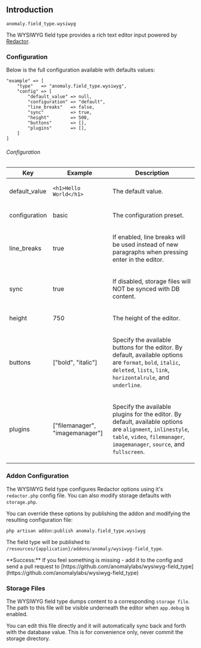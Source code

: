 ## Introduction[](#introduction)

`anomaly.field_type.wysiwyg`

The WYSIWYG field type provides a rich text editor input powered by [Redactor](https://imperavi.com/redactor/).


### Configuration[](#introduction/configuration)

Below is the full configuration available with defaults values:

    "example" => [
        "type"   => "anomaly.field_type.wysiwyg",
        "config" => [
            "default_value" => null,
            "configuration" => "default",
            "line_breaks"   => false,
            "sync"          => true,
            "height"        => 500,
            "buttons"       => [],
            "plugins"       => [],
        ]
    ]

###### Configuration

<table class="table table-bordered table-striped">

<thead>

<tr>

<th>Key</th>

<th>Example</th>

<th>Description</th>

</tr>

</thead>

<tbody>

<tr>

<td>

default_value

</td>

<td>

`<h1>Hello World</h1>`

</td>

<td>

The default value.

</td>

</tr>

<tr>

<td>

configuration

</td>

<td>

basic

</td>

<td>

The configuration preset.

</td>

</tr>

<tr>

<td>

line_breaks

</td>

<td>

true

</td>

<td>

If enabled, line breaks will be used instead of new paragraphs when pressing enter in the editor.

</td>

</tr>

<tr>

<td>

sync

</td>

<td>

true

</td>

<td>

If disabled, storage files will NOT be synced with DB content.

</td>

</tr>

<tr>

<td>

height

</td>

<td>

750

</td>

<td>

The height of the editor.

</td>

</tr>

<tr>

<td>

buttons

</td>

<td>

["bold", "italic"]

</td>

<td>

Specify the available buttons for the editor. By default, available options are `format`, `bold`, `italic`, `deleted`, `lists`, `link`, `horizontalrule`, and `underline`.

</td>

</tr>

<tr>

<td>

plugins

</td>

<td>

["filemanager", "imagemanager"]

</td>

<td>

Specify the available plugins for the editor. By default, available options are `alignment`, `inlinestyle`, `table`, `video`, `filemanager`, `imagemanager`, `source`, and `fullscreen`.

</td>

</tr>

</tbody>

</table>


### Addon Configuration[](#introduction/addon-configuration)

The WYSIWYG field type configures Redactor options using it's `redactor.php` config file. You can also modify storage defaults with `storage.php`.

You can override these options by publishing the addon and modifying the resulting configuration file:

    php artisan addon:publish anomaly.field_type.wysiwyg

The field type will be published to `/resources/{application}/addons/anomaly/wysiwyg-field_type`.

<div class="alert alert-success">**Success:** If you feel something is missing - add it to the config and send a pull request to [https://github.com/anomalylabs/wysiwyg-field_type](https://github.com/anomalylabs/wysiwyg-field_type)</div>


### Storage Files[](#introduction/storage-files)

The WYSIWYG field type dumps content to a corresponding `storage file`. The path to this file will be visible underneath the editor when `app.debug` is enabled.

You can edit this file directly and it will automatically sync back and forth with the database value. This is for convenience only, never commit the storage directory.
